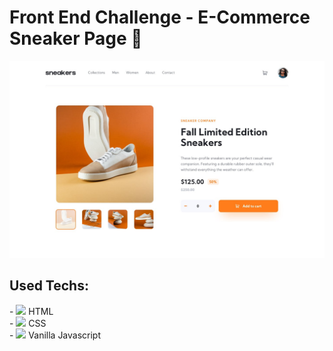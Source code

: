 # Front End Challenge - E-Commerce Sneaker Page 👟

<img src="./design/desktop-design.jpg" />

## Used Techs:

<div>
    - <img src="https://cdn.jsdelivr.net/gh/devicons/devicon/icons/html5/html5-original.svg" height="15px"/>
    HTML
</div>

<div>
    - <img src="https://cdn.jsdelivr.net/gh/devicons/devicon/icons/css3/css3-original.svg" height="15px"/>
    CSS
</div>

<div>
    - <img src="https://cdn.jsdelivr.net/gh/devicons/devicon/icons/javascript/javascript-original.svg" height="15px"/>
    Vanilla Javascript
</div>
